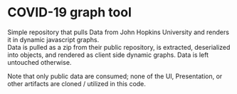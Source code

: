 # COVID-19 graph tool

Simple repository that pulls Data from John Hopkins University and renders it in dynamic javascript graphs.  
Data is pulled as a zip from their public repository, is extracted, deserialized into objects, and rendered as client side dynamic graphs.  Data is left untouched otherwise.

Note that only public data are consumed; none of the UI, Presentation, or other artifacts are cloned / utilized in this code.
